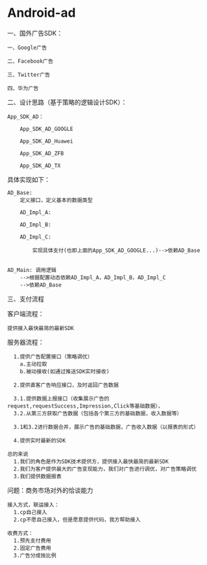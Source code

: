 # Android-ad


一、国外广告SDK：

    一、Google广告

    二、Facebook广告
    
    三、Twitter广告
    
    四、华为广告


二、设计思路（基于策略的逻辑设计SDK）：
    
    App_SDK_AD：

        App_SDK_AD_GOOGLE

        App_SDK_AD_Huawei
    
        App_SDK_AD_ZFB
    
        App_SDK_AD_TX

       
 具体实现如下：           
    
    AD_Base: 
        定义接口，定义基本的数据类型
 
        AD_Impl_A: 

        AD_Impl_B: 

        AD_Impl_C: 
    
            实现具体支付(也即上面的App_SDK_AD_GOOGLE...)-->依赖AD_Base


    AD_Main: 调用逻辑 
        -->根据配置动态依赖AD_Impl_A，AD_Impl_B，AD_Impl_C
        -->依赖AD_Base


三、支付流程

  客户端流程：

    提供接入最快最简的最新SDK


  服务器流程：

      1.提供广告配置接口（策略调优）
        a.主动拉取
        b.被动接收(如通过推送SDK实时接收)

      2.提供直客广告响应接口，及时返回广告数据

      3.1.提供数据上报接口（收集展示广告的request,requestSuccess,Impression,Click等基础数据），
      3.2.从第三方获取广告数据（包括各个第三方的基础数据，收入数据等）

      3.1和3.2进行数据合并，展示广告的基础数据，广告收入数据（以报表的形式）

      4.提供实时最新的SDK

    总的来说
      1.我们的角色是作为SDK技术提供方，提供接入最快最简的最新SDK
      2.我们为客户提供最大的广告变现能力，我们对广告进行调优，对广告策略调优
      3.我们提供数据报表
      
  问题：商务市场对外的恰谈能力


    接入方式，联运接入：
      1.cp自己接入
      2.cp不愿自己接入，但是愿意提供代码，我方帮助接入
      
    收费方式：
      1.预先支付费用
      2.固定广告费用
      3.广告分成按比例
